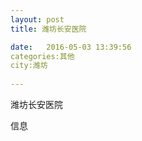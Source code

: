 ```yaml
--- 
layout: post 
title: 潍坊长安医院

date:   2016-05-03 13:39:56 
categories:其他  
city:潍坊
  
--- 
```

   
潍坊长安医院

信息

